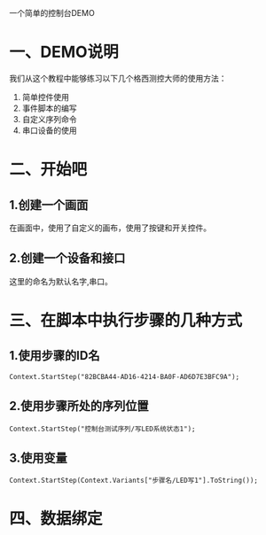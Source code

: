 一个简单的控制台DEMO

# 一、DEMO说明

我们从这个教程中能够练习以下几个格西测控大师的使用方法：

1. 简单控件使用
2. 事件脚本的编写
3. 自定义序列命令
4. 串口设备的使用

# 二、开始吧

## 1.创建一个画面



在画面中，使用了自定义的画布，使用了按键和开关控件。

## 2.创建一个设备和接口

这里的命名为默认名字,串口。

# 三、在脚本中执行步骤的几种方式

## 1.使用步骤的ID名

`Context.StartStep("82BCBA44-AD16-4214-BA0F-AD6D7E3BFC9A");`

## 2.使用步骤所处的序列位置

`Context.StartStep("控制台测试序列/写LED系统状态1");`

## 3.使用变量

`Context.StartStep(Context.Variants["步骤名/LED写1"].ToString());`

# 四、数据绑定

